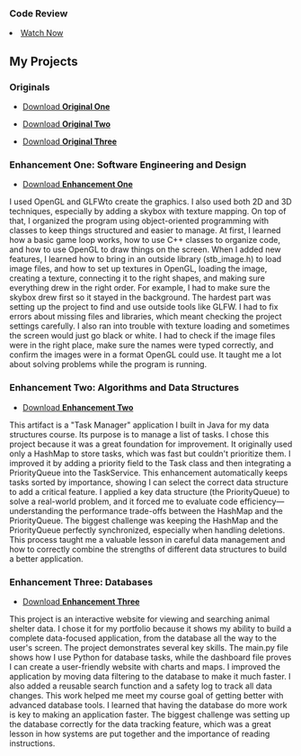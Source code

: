 <h3>Code Review</h3>
<li><a href="https://youtu.be/LAEsd_xDf2A">Watch Now</a></li>


<h2>My Projects</h2>

<h3>Originals</h3>
<ul class="downloads">
    <li><a href="https://1drv.ms/u/c/d03a055768b87148/Ea9jL-AIFFtOi4gTvUOaj04BmpvUWGVsRiD6pOvnoqPNOw?e=UqUv2R">Download <strong>Original One</strong></a></li>
</ul>
<ul class="downloads">
    <li><a href="https://1drv.ms/u/c/d03a055768b87148/EVSAbnoAt0dEkBPnb8SVwskBZwFgDEV_101iLYPnou9tpg?e=JSNFv8">Download <strong>Original Two</strong></a></li>
</ul>
<ul class="downloads">
    <li><a href="https://1drv.ms/u/c/d03a055768b87148/Eb-DarUShrBPqu7K1X8YipcBkUScZbW00LzrTXo5BdsEXg?e=hX0IdZ">Download <strong>Original Three</strong></a></li>
</ul>

<h3>Enhancement One: Software Engineering and Design</h3>
<ul class="downloads">
    <li><a href="https://1drv.ms/u/c/d03a055768b87148/ETTH5GbdUQlCo6aoWzUJx34BPRYS1yObPj1552wOS2Gw5g?e=YEb2DB">Download <strong>Enhancement One</strong></a></li>
</ul>
<p>I used OpenGL and GLFWto create the graphics. I also used both 2D and 3D techniques, especially by adding a skybox with texture mapping. On top of that, I organized the program using object-oriented programming with classes to keep things structured and easier to manage. At first, I learned how a basic game loop works, how to use C++ classes to organize code, and how to use OpenGL to draw things on the screen. When I added new features, I learned how to bring in an outside library (stb_image.h) to load image files, and how to set up textures in OpenGL, loading the image, creating a texture, connecting it to the right shapes, and making sure everything drew in the right order. For example, I had to make sure the skybox drew first so it stayed in the background. The hardest part was setting up the project to find and use outside tools like GLFW. I had to fix errors about missing files and libraries, which meant checking the project settings carefully. I also ran into trouble with texture loading and sometimes the screen would just go black or white. I had to check if the image files were in the right place, make sure the names were typed correctly, and confirm the images were in a format OpenGL could use. It taught me a lot about solving problems while the program is running.
</p>

<h3>Enhancement Two: Algorithms and Data Structures</h3>
<ul class="downloads">
    <li><a href="https://1drv.ms/u/c/d03a055768b87148/EVSAbnoAt0dEkBPnb8SVwskB0CylYZnt-0G_UgGkWB1VTA?e=2vz6Jo">Download <strong>Enhancement Two</strong></a></li>
</ul>

<p>
This artifact is a "Task Manager" application I built in Java for my data structures course. Its purpose is to manage a list of tasks.
I chose this project because it was a great foundation for improvement. It originally used only a HashMap to store tasks, which was fast but couldn't prioritize them. I improved it by adding a priority field to the Task class and then integrating a PriorityQueue into the TaskService. This enhancement automatically keeps tasks sorted by importance, showing I can select the correct data structure to add a critical feature.
I applied a key data structure (the PriorityQueue) to solve a real-world problem, and it forced me to evaluate code efficiency—understanding the performance trade-offs between the HashMap and the PriorityQueue.
The biggest challenge was keeping the HashMap and the PriorityQueue perfectly synchronized, especially when handling deletions. This process taught me a valuable lesson in careful data management and how to correctly combine the strengths of different data structures to build a better application.
</p>

<h3>Enhancement Three: Databases</h3>
<ul class="downloads">
    <li><a href="https://1drv.ms/u/c/d03a055768b87148/Eb-DarUShrBPqu7K1X8YipcBuQJB1kt8zdIt6OMIZCtXzA?e=v6mo60">Download <strong>Enhancement Three</strong></a></li>
</ul>
<p>This project is an interactive website for viewing and searching animal shelter data. I chose it for my portfolio because it shows my ability to build a complete data-focused application, from the database all the way to the user's screen. The project demonstrates several key skills. The main.py file shows how I use Python for database tasks, while the dashboard file proves I can create a user-friendly website with charts and maps. I improved the application by moving data filtering to the database to make it much faster. I also added a reusable search function and a safety log to track all data changes.
This work helped me meet my course goal of getting better with advanced database tools. I learned that having the database do more work is key to making an application faster. The biggest challenge was setting up the database correctly for the data tracking feature, which was a great lesson in how systems are put together and the importance of reading instructions.
</p>



